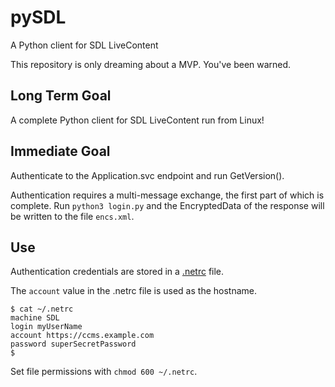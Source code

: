 # pySDL
A Python client for SDL LiveContent

This repository is only dreaming about a MVP. You've been warned.

## Long Term Goal

A complete Python client for SDL LiveContent run from Linux!

## Immediate Goal

Authenticate to the Application.svc endpoint and run GetVersion(). 

Authentication requires a multi-message exchange, the first part of which is complete. Run `python3 login.py` and the EncryptedData of the response will be written to the file `encs.xml`.

## Use

Authentication credentials are stored in a
[.netrc](https://www.gnu.org/software/inetutils/manual/html_node/The-_002enetrc-file.html)
file.

The `account` value in the .netrc file is used as the hostname.

```
$ cat ~/.netrc
machine SDL
login myUserName
account https://ccms.example.com
password superSecretPassword
$
```
Set file permissions with `chmod 600 ~/.netrc`.
